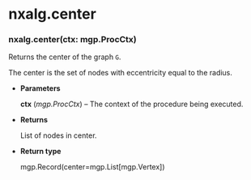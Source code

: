 # nxalg.center


### nxalg.center(ctx: mgp.ProcCtx)
Returns the center of the graph `G`.

The center is the set of nodes with eccentricity equal to the radius.


* **Parameters**

    **ctx** (*mgp.ProcCtx*) – The context of the procedure being executed.



* **Returns**

    List of nodes in center.



* **Return type**

    mgp.Record(center=mgp.List[mgp.Vertex])
